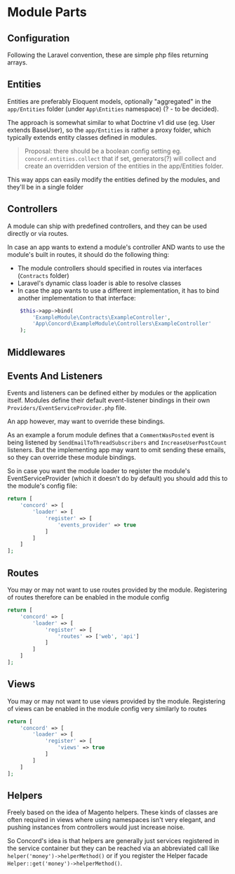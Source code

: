 # Module Parts

## Configuration

Following the Laravel convention, these are simple php files returning arrays.

## Entities

Entities are preferably Eloquent models, optionally "aggregated" in the `app/Entities` folder (under `App\Entities` namespace) (? -  to be decided).


The approach is somewhat similar to what Doctrine v1 did use (eg. User extends BaseUser), so the `app/Entities` is rather a proxy folder, which typically extends entity classes defined in modules.

> Proposal: there should be a boolean config setting eg. `concord.entities.collect` that if set, generators(?) will collect and create an overridden version of the entities in the app/Entities folder.

This way apps can easily modify the entities defined by the modules, and they'll be in a single folder

## Controllers

A module can ship with predefined controllers, and they can be used directly or via routes.

In case an app wants to extend a module's controller AND wants to use the module's built in routes, it should do the following thing:

- The module controllers should specified in routes via interfaces (`Contracts` folder)
- Laravel's dynamic class loader is able to resolve classes
- In case the app wants to use a different implementation, it has to bind another implementation to that interface:

```php
    $this->app->bind(
        'ExampleModule\Contracts\ExampleController',
        'App\Concord\ExampleModule\Controllers\ExampleController'
    );
```

## Middlewares

## Events And Listeners

Events and listeners can be defined either by modules or the application itself.
Modules define their default event-listener bindings in their own `Providers/EventServiceProvider.php` file.

An app however, may want to override these bindings.

As an example a forum module defines that a `CommentWasPosted` event is being listened by `SendEmailToThreadSubscribers` and `IncreaseUserPostCount` listeners.
But the implementing app may want to omit sending these emails, so they can override these module bindings.

So in case you want the module loader to register the module's EventServiceProvider (which it doesn't do by default) you should add this to the module's config file:

```php
return [
    'concord' => [
        'loader' => [
            'register' => [
                'events_provider' => true
            ]
        ]
    ]
];
```

## Routes

You may or may not want to use routes provided by the module.
Registering of routes therefore can be enabled in the module config

```php
return [
    'concord' => [
        'loader' => [
            'register' => [
                'routes' => ['web', 'api']
            ]
        ]
    ]
];
```

## Views

You may or may not want to use views provided by the module.
Registering of views can be enabled in the module config very similarly to routes

```php
return [
    'concord' => [
        'loader' => [
            'register' => [
                'views' => true
            ]
        ]
    ]
];
```

## Helpers

Freely based on the idea of Magento helpers. These kinds of classes are
often required in views where using namespaces isn't very elegant, and
pushing instances from controllers would just increase noise.

So Concord's idea is that helpers are generally just services registered
in the service container but they can be reached via an abbreviated call
like `helper('money')->helperMethod()` or if you register the Helper
facade `Helper::get('money')->helperMethod()`.
